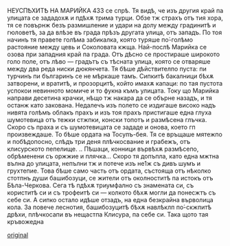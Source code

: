 ﻿НЕУСПѢХИТѢ НА МАРИЙКА	433
се спрѣ. Тя видѣ, че изъ другия край па улицата се зададохѫ и пдѣхѫ трима турци. Обзе тж страхъ отъ тия хора, тя се повърнж безъ размишление и удари на долу между градинитѣ и гюловетѣ, за да влѣзе въ града прѣзъ другата улица, отъ западъ. По тоя начинъ тя правете голѣма забикалка, която туряше по́-голѣмо растояние между цевь и Соколовата кжща. Най-послѣ Марийка се озова при западния край па града. Отъ дѣсно се простираше широкото голо поле, отъ лѣво — градътъ съ тѣсната улица, която се отваряше между два реда ниски дюкянчета. Тя бѣше дѣйствителпо пуста: пи турчинъ пи българинъ се не мѣркаше тамъ. Сипкитѣ бакалници бѣхѫ затворени, и вратитѣ, и прозорцитѣ, който имахѫ капаци: по тая пустота успокои невинното момиче и то фукна къмъ улицата. Току що Марийка направи десетина крачки, нѣщо тж накара да се обърне назадъ, и тя останж като закована. Недалечъ изъ полето се издигаше високо надъ нивята голѣмъ облакъ прахъ и изъ тоя прахъ пристигаше една глуха шумотевица отъ тежки стжпки, конски топотъ и размѣсена глъчка. Скоро съ праха и съ шумотевицата се зададе и онова, което гп произвеждаше. То бѣше ордата на Тосупъ-бея. Тя се връщаше мятежпо и побѣдопосно, слѣдъ три деня плѣчкосвание и грабежъ, отъ клисурското пепелище. .. Пѣшаци, конници вървѣхѫ размѣсепо, обрѣменени съ оржжие и плячка... Скоро тя допъпла, като една мжтна вълна до улицата, непълни тж и потече изъ не1ж съ дивъ шумъ и грухтепие. Това бѣше само часть отъ ордата, състояща отъ нѣколко стотпнъ души башибозуци, се жители отъ околноститѣ па истокъ отъ Бѣла-Черкова. Сега тѣ пдѣхѫ триумфално съ знамената си, съ користитѣ си и съ трофеитѣ си — колкото бѣхѫ могли да понесжтъ съ себе си. А сипко остало идѣше отзадъ, на една безкрайна върволица кола. За повече леснотия, башибозуцитѣ бѣхѫ навлѣклп по́-скжпитѣ дрѣхи, плѣчкосапи въ нещастпа Клисура, па себе си. Така щото тая кръвожедна

[original](images/516.jpg)